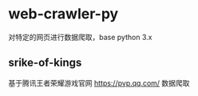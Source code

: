 # web-crawler-py
对特定的网页进行数据爬取，base python 3.x

## srike-of-kings
基于腾讯王者荣耀游戏官网 https://pvp.qq.com/ 数据爬取

